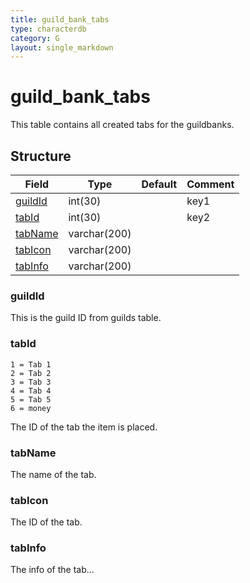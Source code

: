 ```yaml
---
title: guild_bank_tabs
type: characterdb
category: G
layout: single_markdown
---
```


# guild_bank_tabs
This table contains all created tabs for the guildbanks.

## Structure

Field               | Type         | Default | Comment
------------------- | ------------ | ------- | -------
[guildId](#guildId) | int(30)      |         | key1
[tabId](#tabId)     | int(30)      |         | key2
[tabName](#tabName) | varchar(200) |         |        
[tabIcon](#tabIcon) | varchar(200) |         |        
[tabInfo](#tabInfo) | varchar(200) |         |        

### guildId

This is the guild ID from guilds table.

### tabId

    1 = Tab 1
    2 = Tab 2
    3 = Tab 3
    4 = Tab 4
    5 = Tab 5
    6 = money

The ID of the tab the item is placed.

### tabName

The name of the tab.

### tabIcon

The ID of the tab.

### tabInfo

The info of the tab...